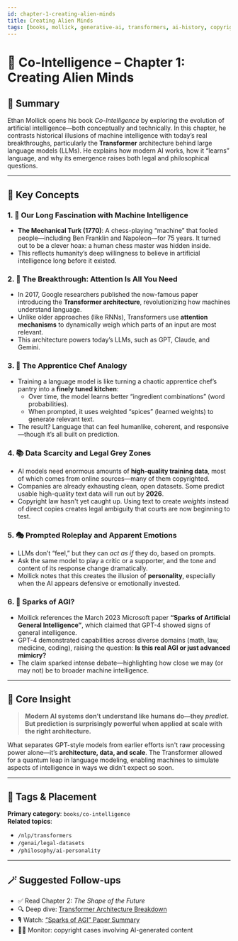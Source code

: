 ```yaml
---
id: chapter-1-creating-alien-minds
title: Creating Alien Minds
tags: [books, mollick, generative-ai, transformers, ai-history, copyright]
---
```


# 📘 Co-Intelligence – Chapter 1: Creating Alien Minds

## 🧠 Summary

Ethan Mollick opens his book *Co-Intelligence* by exploring the evolution of artificial intelligence—both conceptually and technically. In this chapter, he contrasts historical illusions of machine intelligence with today’s real breakthroughs, particularly the **Transformer** architecture behind large language models (LLMs). He explains how modern AI works, how it “learns” language, and why its emergence raises both legal and philosophical questions.

---

## 🧭 Key Concepts

### 1. 🤖 Our Long Fascination with Machine Intelligence

- **The Mechanical Turk (1770)**: A chess-playing “machine” that fooled people—including Ben Franklin and Napoleon—for 75 years. It turned out to be a clever hoax: a human chess master was hidden inside.
- This reflects humanity’s deep willingness to believe in artificial intelligence long before it existed.

### 2. 🔁 The Breakthrough: Attention Is All You Need

- In 2017, Google researchers published the now-famous paper introducing the **Transformer architecture**, revolutionizing how machines understand language.
- Unlike older approaches (like RNNs), Transformers use **attention mechanisms** to dynamically weigh which parts of an input are most relevant.
- This architecture powers today’s LLMs, such as GPT, Claude, and Gemini.

### 3. 🧂 The Apprentice Chef Analogy

- Training a language model is like turning a chaotic apprentice chef’s pantry into a **finely tuned kitchen**:
  - Over time, the model learns better “ingredient combinations” (word probabilities).
  - When prompted, it uses weighted “spices” (learned weights) to generate relevant text.
- The result? Language that can feel humanlike, coherent, and responsive—though it’s all built on prediction.

### 4. 📚 Data Scarcity and Legal Grey Zones

- AI models need enormous amounts of **high-quality training data**, most of which comes from online sources—many of them copyrighted.
- Companies are already exhausting clean, open datasets. Some predict usable high-quality text data will run out by **2026**.
- Copyright law hasn't yet caught up. Using text to create *weights* instead of direct copies creates legal ambiguity that courts are now beginning to test.

### 5. 🎭 Prompted Roleplay and Apparent Emotions

- LLMs don’t “feel,” but they can *act as if* they do, based on prompts.
- Ask the same model to play a critic or a supporter, and the tone and content of its response change dramatically.
- Mollick notes that this creates the illusion of **personality**, especially when the AI appears defensive or emotionally invested.

### 6. 🧠 Sparks of AGI?

- Mollick references the March 2023 Microsoft paper **“Sparks of Artificial General Intelligence”**, which claimed that GPT-4 showed signs of general intelligence.
- GPT-4 demonstrated capabilities across diverse domains (math, law, medicine, coding), raising the question: **Is this real AGI or just advanced mimicry?**
- The claim sparked intense debate—highlighting how close we may (or may not) be to broader machine intelligence.

---

## 🧩 Core Insight

> **Modern AI systems don’t understand like humans do—they *predict*. But prediction is surprisingly powerful when applied at scale with the right architecture.**

What separates GPT-style models from earlier efforts isn't raw processing power alone—it’s **architecture, data, and scale**. The Transformer allowed for a quantum leap in language modeling, enabling machines to simulate aspects of intelligence in ways we didn’t expect so soon.

---

## 📌 Tags & Placement

**Primary category**: `books/co-intelligence`  
**Related topics**:
- `/nlp/transformers`
- `/genai/legal-datasets`
- `/philosophy/ai-personality`

---

## 🪄 Suggested Follow-ups

- ✅ Read Chapter 2: *The Shape of the Future*
- 🔍 Deep dive: [Transformer Architecture Breakdown](/nlp/transformers)
- 🎙️ Watch: [“Sparks of AGI” Paper Summary](https://arxiv.org/abs/2303.12712)
- 🧑‍⚖️ Monitor: copyright cases involving AI-generated content
